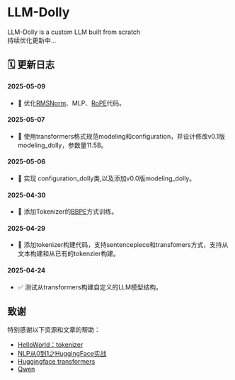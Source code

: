 # LLM-Dolly
LLM-Dolly is a custom LLM built from scratch   
持续优化更新中...

## 🗓️ 更新日志

#### 2025-05-09
- 📝 优化[RMSNorm](https://blog.csdn.net/m0_57102661/article/details/142741221)、MLP、[RoPE](https://zhuanlan.zhihu.com/p/359502624)代码。

#### 2025-05-07
- 📝 使用transformers格式规范modeling和configuration，并设计修改v0.1版modeling_dolly，参数量11.5B。

#### 2025-05-06
- 📝 实现 configuration_dolly类,以及添加v0.0版modeling_dolly。

#### 2025-04-30
- 📝 添加Tokenizer的[BBPE](https://zhuanlan.zhihu.com/p/3329211354)方式训练。

#### 2025-04-29
- 📝 添加tokenizer构建代码，支持sentencepiece和transfomers方式，支持从文本构建和从已有的tokenzier构建。

#### 2025-04-24
- ✅ 测试从transformers构建自定义的LLM模型结构。

## 致谢

特别感谢以下资源和文章的帮助：

- [HelloWorld：tokenizer](https://zhuanlan.zhihu.com/p/657047389)
- [NLP从0到1之HuggingFace实战](https://zhuanlan.zhihu.com/p/690019010)
- [Huggingface transformers](https://github.com/huggingface/transformers)
- [Qwen](https://huggingface.co/Qwen)